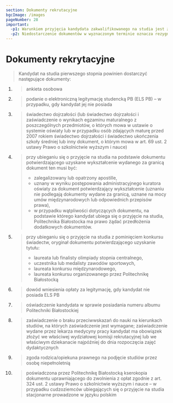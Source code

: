 ```yaml
---
section: Dokumenty rekrutacyjne
bgcImage: /images
pageNumber: 28
important:
  -p1: Warunkiem przyjęcia kandydata zakwalifikowanego na studia jest złożenie kompletu dokumentów w terminie podanym w harmonogramie rekrutacji.
  -p2: Niedostarczenie dokumentów w wyznaczonym terminie oznacza rezygnację z podjęcia studiów.
---
```


# Dokumenty rekrytacyjne

> Kandydat na studia pierwszego stopnia powinien dostarczyć następujące dokumenty:

1. > ankieta osobowa

2. > podanie o elektroniczną legitymację studencką PB (ELS PB) – w przypadku, gdy kandydat jej nie posiada

3. > świadectwo dojrzałości (lub świadectwo dojrzałości i zaświadczenie o wynikach egzaminu maturalnego z poszczególnych przedmiotów, o których mowa w ustawie o systemie oświaty lub w przypadku osób zdających maturę przed 2007 rokiem świadectwo dojrzałości i świadectwo ukończenia szkoły średniej lub inny dokument, o którym mowa w art. 69 ust. 2 ustawy Prawo o szkolnictwie wyższym i nauce)

4. > przy ubieganiu się o przyjęcie na studia na podstawie dokumentu potwierdzającego uzyskane wykształcenie wydanego za granicą dokument ten musi być:
   >
   > - zalegalizowany lub opatrzony apostille,
   > - uznany w wyniku postępowania administracyjnego kuratora oświaty za dokument potwierdzający wykształcenie (uznaniu nie podlegają dokumenty wydane za granicą, uznane na mocy umów międzynarodowych lub odpowiednich przepisów prawa),
   > - w przypadku wątpliwości dotyczących dokumentu, na podstawie którego kandydat ubiega się o przyjęcie na studia, Politechnika Białostocka ma prawo żądać przedłożenia dodatkowych dokumentów.

5. > przy ubieganiu się o przyjęcie na studia z pominięciem konkursu świadectw, oryginał dokumentu potwierdzającego uzyskanie tytułu:
   >
   > - laureata lub finalisty olimpiady stopnia centralnego,
   > - uczestnika lub medalisty zawodów sportowych,
   > - laureata konkursu międzynarodowego,
   > - laureata konkursu organizowanego przez Politechnikę Białostocką

6. > dowód wniesienia opłaty za legitymację, gdy kandydat nie posiada ELS PB

7. > oświadczenie kandydata w sprawie posiadania numeru albumu Politechniki Białostockiej

8. > zaświadczenie o braku przeciwwskazań do nauki na kierunkach studiów, na których zaświadczenie jest wymagane; zaświadczenie wydane przez lekarza medycyny pracy kandydat ma obowiązek złożyć we właściwej wydziałowej komisji rekrutacyjnej lub we właściwym dziekanacie najpóźniej do dnia rozpoczęcia zajęć dydaktycznych

9. > zgoda rodzica/opiekuna prawnego na podjęcie studiów przez osobę niepełnoletnią

10. > poświadczona przez Politechnikę Białostocką kserokopia dokumentu uprawniającego do zwolnienia z opłat zgodnie z art. 324 ust. 2 ustawy Prawo o szkolnictwie wyższym i nauce – w przypadku cudzoziemców ubiegających się o przyjęcie na studia stacjonarne prowadzone w języku polskim
